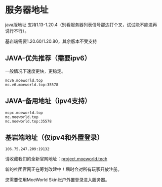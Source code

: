 # 服务器地址

java版地址 支持1.13-1.20.4（别看服务器列表信号那边打个叉，试试能不能进再说行不行）。

基岩端需要1.20.60/1.20.80，其余版本不受支持

## JAVA-优先推荐（需要ipv6）

一般情况下速度更快，更稳定。

```
mcv6.moeworld.top
mc.v6.moeworld.top:35578
```
## JAVA-备用地址（ipv4支持）
```
mcpc.moeworld.top
mc.moeworld.top
mc.moeworld.top:35578
```

## 基岩端地址（仅ipv4和外置登录）
    
```
106.75.247.209:19132
```

请收藏我们的全新官网地址：[project.moeworld.tech](project.moeworld.tech)

新的社团官网正在筹划改建中！届时会对所有玩家开放注册。

您需要使用MoeWorld Skin账户外置登录进入服务器。